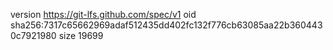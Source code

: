version https://git-lfs.github.com/spec/v1
oid sha256:7317c65662969adaf512435dd402fc132f776cb63085aa22b3604430c7921980
size 19699
